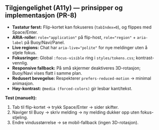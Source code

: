 ## Tilgjengelighet (A11y) — prinsipper og implementasjon (PR-8)

- **Tastatur først:** Flip-kortet kan fokuseres (`tabIndex=0`), og flippes med Space/Enter.
- **ARIA-roller:** `role="application"` på flip-host, `role="region"` + `aria-label` på Buoy/Navi/Panel.
- **Live regions:** Chat har `aria-live="polite"` for nye meldinger uten å stjele fokus.
- **Fokusringer:** Global `:focus-visible` ring i `styles/tokens.css`; kontrast-vennlig.
- **Responsive fallback:** På små skjermer deaktiveres 3D-rotasjon; Buoy/Navi vises flatt i samme plan.
- **Redusert bevegelse:** Respekterer `prefers-reduced-motion` → minimal animasjon.
- **Høy-kontrast:** `@media (forced-colors)` gir lesbar kant/tekst.

**Test (manuelt):**
1. Tab til flip-kortet → trykk Space/Enter → sider skifter.
2. Naviger til Buoy → skriv melding → ny melding dukker opp uten fokus-stjeling.
3. Endre vindusstørrelse → se mobil-fallback (ingen 3D-rotasjon).